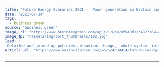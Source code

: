 ```yaml
---
title: "Future Energy Scenarios 2021 -  Power generation in Britain could be emissions net negative by 2034"
date: "2021-07-14"
tags: 
  - business green
source: "business green"
image_url: "https://www.businessgreen.com/api/v1/wps/af940d1/b6072169-c277-4a6f-b693-6486e5feb6a5/4/pylon-350x250-185x114.jpg"
image_fp: "/assets/img/post_thumbnails/102.jpg"
lead: "
 Detailed and joined-up policies, behaviour change, 'whole system' infrastructure investment, and holistic energy market reform are all critical to achieving net zero emissions, report warns ..."
article_url: "https://www.businessgreen.com/news/4034414/future-energy-scenarios-2021-power-generation-britain-emissions-net-negative-2034"
---
```


---
